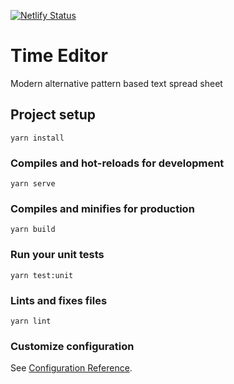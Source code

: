 [![Netlify Status](https://api.netlify.com/api/v1/badges/99875fd8-0a3a-42dc-981d-da0496b861e2/deploy-status)](https://app.netlify.com/sites/ecstatic-cori-fe7d8e/deploys)

# Time Editor
Modern alternative pattern based text spread sheet

## Project setup
```
yarn install
```

### Compiles and hot-reloads for development
```
yarn serve
```

### Compiles and minifies for production
```
yarn build
```

### Run your unit tests
```
yarn test:unit
```

### Lints and fixes files
```
yarn lint
```

### Customize configuration
See [Configuration Reference](https://cli.vuejs.org/config/).

